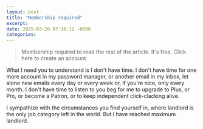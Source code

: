 ```yaml
---
layout: post
title: "Membership required"
excerpt: 
date: 2025-03-26 07:36:12 -0500
categories: 
---
```


> Membership required to read the rest of the article. It's free. Click here to create an account.

What I need you to understand is I don't have time. I don't have time for one more account in my password manager, or another email in my inbox, let alone new emails every day or every week or, if you're nice, only every month. I don't have time to listen to you beg for me to upgrade to Plus, or Pro, or become a Patron, or to keep independent click-clacking alive.

I sympathize with the circumstances you find yourself in, where landlord is the only job category left in the world. But I have reached maximum landlord.
